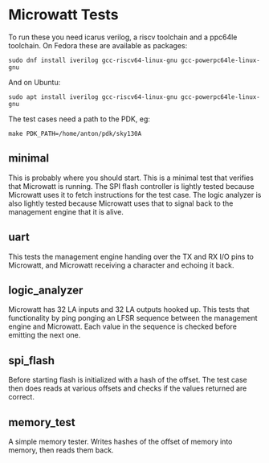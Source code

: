 # Microwatt Tests

To run these you need icarus verilog, a riscv toolchain and a ppc64le
toolchain. On Fedora these are available as packages:

```
sudo dnf install iverilog gcc-riscv64-linux-gnu gcc-powerpc64le-linux-gnu
```

And on Ubuntu:

```
sudo apt install iverilog gcc-riscv64-linux-gnu gcc-powerpc64le-linux-gnu
```

The test cases need a path to the PDK, eg:

```
make PDK_PATH=/home/anton/pdk/sky130A
```

## minimal
This is probably where you should start. This is a minimal test that verifies
that Microwatt is running. The SPI flash controller is lightly tested because
Microwatt uses it to fetch instructions for the test case. The logic analyzer
is also lightly tested because Microwatt uses that to signal back to the
management engine that it is alive.

## uart
This tests the management engine handing over the TX and RX I/O pins to
Microwatt, and Microwatt receiving a character and echoing it back.

## logic_analyzer
Microwatt has 32 LA inputs and 32 LA outputs hooked up.  This tests that
functionality by ping ponging an LFSR sequence between the management engine
and Microwatt. Each value in the sequence is checked before emitting the next
one.

## spi_flash
Before starting flash is initialized with a hash of the offset. The test case
then does reads at various offsets and checks if the values returned are
correct.

## memory_test
A simple memory tester. Writes hashes of the offset of memory into memory,
then reads them back.
